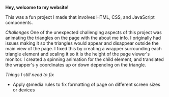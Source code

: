 **Hey, welcome to my website!**

This was a fun project I made that involves HTML, CSS, and JavaScript components.

*Challenges*
One of the unexpected challenging aspects of this project was animating the triangles
on the page with the about me info. I originally had issues making it so the triangles
would appear and disappear outside the main view of the page. I fixed this by creating
a wrapper surrounding each triangle element and scaling it so it is the height of the
page viewer's monitor. I created a spinning animation for the child element, and translated
the wrapper's y coordinates up or down depending on the triangle.

*Things I still need to fix*
- Apply @media rules to fix formatting of page on different screen sizes or devices